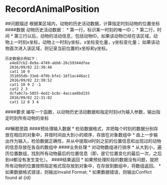 # RecordAnimalPosition

##问题描述
根据某区域内，动物的历史活动数据，计算指定时刻动物的位置坐标
####数据
动物历史活动数据：
    * 第一行，标识某一时刻的唯一ID；
    * 第二行，时间
    * 第三行以后，动物的活动信息，包括动物ID，如果该动物已经在该区域，动物上一时刻x坐标，动物上一时刻y坐标，x坐标变化量，y坐标变化量；
      如果该动物首次进入该区域，则记录当前位置的x坐标和y坐标。
    
    历史数据示例如下：
      e4e87cb2-8e9a-4749-abb6-26c59344dfee
      2016/09/02 22:30:46
      cat1 10 9
      351055db-33e6-4f9b-bfe1-16f1ac446ac1
      2016/09/02 22:30:52
      cat1 10 9 2 -1
      cat2 2 3
      dcfa0c7a-5855-4ed2-bc8c-4accae8bd155
      2016/09/02 22:31:02
      cat1 12 8 3 4

####要求
编写一个函数，以动物历史活动数据和指定时刻id为输入参数，输出指定时刻所有动物的坐标

##解题思路
####预处理输入数据
    * 检验数据格式，并把每个时刻的数据分别存放在相应的对象中，并按时间由大到小的顺序，存放在对象数组中
    * 由上一步输出作为输入，检验数据正确性，并从中提取id时刻之前的位置信息和出现过的动物的信息存放在各自的数组中
####业务处理
    * 对动物数组进行排序
    * 从大到小，遍历位置数组，找到所有动物最后的位置信息（即，是它位置变化的最后一次，之后到id都没有发生变化）。
####结果返回
    * 如果预处理阶段的数据没有问题，就把所有动物的位置按照指定格式现存放到对象中，在存放到数组中，将数组返回。
    * 如果数据格式错误，则输出Invalid Format;
    * 如果数据错误，则输出Conflict found at {id}
